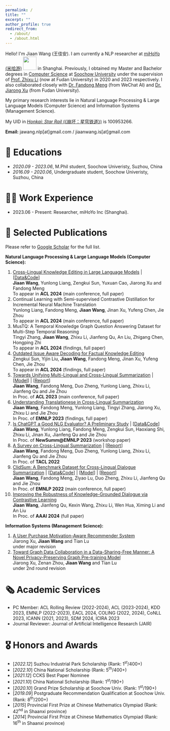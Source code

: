 ```yaml
---
permalink: /
title: ""
excerpt: ""
author_profile: true
redirect_from: 
  - /about/
  - /about.html
---
```


<span class='anchor' id='about-me'></span>

Hello! I'm Jiaan Wang (王佳安). I am currently a NLP researcher at [miHoYo (米哈游)](https://www.mihoyo.com/en/) <img src='./images/mihoyo_logo.svg' style="width: 3em;"> in Shanghai. Previously, I obtained my Master and Bachelor degrees in [Computer Science](http://scst.suda.edu.cn/) at [Soochow University](http://eng.suda.edu.cn/) under the supervision of [Prof. Zhixu Li](https://sites.google.com/site/zhixuli) (now at Fudan University) in 2020 and 2023 respectively. I also collaborated closely with [Dr. Fandong Meng](http://fandongmeng.github.io/) (from WeChat AI) and [Dr. Jiarong Xu](https://galina0217.github.io/) (from Fudan University).

My primary research interests lie in Natural Language Processing & Large Language Models (Computer Science) and Information Systems (Management Science).

My UID in [*Honkai: Star Rail* (《崩坏：星穹铁道》)](https://hsr.hoyoverse.com/) is 100953266.  

**Email:** jawang.nlp[at]gmail.com / jiaanwang.is[at]gmail.com   

# 📖 Educations
- *2020.09 - 2023.06*, M.Phil student, Soochow Univeristy, Suzhou, China
- *2016.09 - 2020.06*, Undergraduate student, Soochow Univeristy, Suzhou, China

# 👨‍💼 Work Experience
- 2023.06 - Present: Researcher, miHoYo Inc (Shanghai).


# 📝 Selected Publications 
Please refer to [Google Scholar](https://scholar.google.com/citations?user=5S8h7qAAAAAJ) for the full list.   

**Natural Language Processing & Large Language Models (Computer Science):**   

1. [Cross-Lingual Knowledge Editing in Large Language Models](https://arxiv.org/abs/2309.08952) \| [[Data&Code](https://github.com/krystalan/Bi-ZsRE)]  
**Jiaan Wang**, Yunlong Liang, Zengkui Sun, Yuxuan Cao, Jiarong Xu and Fandong Meng   
To appear in **ACL 2024** (main conference, full paper)  
1. Continual Learning with Semi-supervised Contrastive Distillation for Incremental Neural Machine Translation  
Yunlong Liang, Fandong Meng, **Jiaan Wang**, Jinan Xu, Yufeng Chen, Jie Zhou    
To appear in **ACL 2024** (main conference, full paper)
1. MusTQ: A Temporal Knowledge Graph Question Answering Dataset for Multi-Step Temporal Reasoning   
Tingyi Zhang, **Jiaan Wang**, Zhixu Li, Jianfeng Qu, An Liu, Zhigang Chen, Hongping Zhi   
To appear in **ACL 2024** (findings, full paper)
1. [Outdated Issue Aware Decoding for Factual Knowledge Editing](https://arxiv.org/abs/2406.02882)   
Zengkui Sun, Yijin Liu, **Jiaan Wang**, Fandong Meng, Jinan Xu, Yufeng Chen, Jie Zhou  
To appear in **ACL 2024** (findings, full paper)     
1. [Towards Unifying Multi-Lingual and Cross-Lingual Summarization](http://arxiv.org/abs/2305.09220)  \| [[Model](https://huggingface.co/Krystalan/PISCES)] \| [[Report](https://mp.weixin.qq.com/s/JHyXyWrKfj5YrtSZKpfwog)]   
**Jiaan Wang**, Fandong Meng, Duo Zheng, Yunlong Liang, Zhixu Li, Jianfeng Qu and Jie Zhou   
In Proc. of **ACL 2023** (main conference, full paper)
1. [Understanding Translationese in Cross-Lingual Summarization](https://arxiv.org/abs/2212.07220)  
**Jiaan Wang**, Fandong Meng, Yunlong Liang, Tingyi Zhang, Jiarong Xu, Zhixu Li and Jie Zhou  
In Proc. of **EMNLP 2023** (findings, full paper)
1. [Is ChatGPT a Good NLG Evaluator? A Preliminary Study](https://arxiv.org/abs/2303.04048) \| [[Data&Code](https://github.com/krystalan/chatgpt_as_nlg_evaluator)]     
**Jiaan Wang**, Yunlong Liang, Fandong Meng, Zengkui Sun, Haoxiang Shi, Zhixu Li, Jinan Xu, Jianfeng Qu and Jie Zhou  
In Proc. of **NewSumm@EMNLP 2023** (workshop paper)
1. [A Survey on Cross-Lingual Summarization](https://arxiv.org/abs/2203.12515) \| [[Report](https://mp.weixin.qq.com/s/OL6-Yp4NgnTsvXMCHOJMog)]    
**Jiaan Wang**, Fandong Meng, Duo Zheng, Yunlong Liang, Zhixu Li, Jianfeng Qu and Jie Zhou   
In Proc. of **TACL 2022**   
1. [ClidSum: A Benchmark Dataset for Cross-Lingual Dialogue Summarization](https://arxiv.org/abs/2202.05599) \| [[Data&Code](https://github.com/krystalan/ClidSum)] \| [[Model](https://huggingface.co/Krystalan/mdialbart_zh)] \| [[Report](https://mp.weixin.qq.com/s/M8BR3MySZBuu7ixdFi_SRQ)]  
**Jiaan Wang**, Fandong Meng, Ziyao Lu, Duo Zheng, Zhixu Li, Jianfeng Qu and Jie Zhou   
In Proc. of **EMNLP 2022** (main conference, full paper)  
1. [Improving the Robustness of Knowledge-Grounded Dialogue via Contrastive Learning](https://arxiv.org/abs/2401.04361)  
**Jiaan Wang**, Jianfeng Qu, Kexin Wang, Zhixu Li, Wen Hua, Ximing Li and An Liu  
In Proc. of **AAAI 2024** (full paper)  

**Information Systems (Management Science):**  

1. [A User Purchase Motivation-Aware Recommender System](https://papers.ssrn.com/sol3/papers.cfm?abstract_id=4765844)   
Jiarong Xu, **Jiaan Wang** and Tian Lu   
under major revision   
1. [Toward Graph Data Collaboration in a Data-Sharing-Free Manner: A Novel Privacy-Preserving Graph Pre-training Model](https://papers.ssrn.com/sol3/papers.cfm?abstract_id=4413129)   
Jiarong Xu, Zenan Zhou, **Jiaan Wang** and Tian Lu    
under 2nd round revision   

# 🗞️ Academic Services
- PC Member: ACL Rolling Review (2022-2024), ACL (2023-2024), KDD 2023, EMNLP (2022-2023), EACL 2024, COLING (2022, 2024), CoNLL 2023, ICANN (2021, 2023), SDM 2024, ICIRA 2023
- Journal Reviewer: Journal of Artificial Intelligence Research (JAIR)


# 🎖 Honors and Awards
- [*2022.12*] Suzhou Industrial Park Scholarship (Rank: 1<sup>st</sup>/400+)
- [*2022.10*] China National Scholarship (Rank: 5<sup>th</sup>/400+)
- [*2021.12*] CCKS Best Paper Nominee
- [*2021.10*] China National Scholarship (Rank: 1<sup>st</sup>/190+)
- [*2020.10*] Grand Prize Scholarship at Soochow Univ. (Rank: 1<sup>st</sup>/190+)
- [*2019.09*] Postgraduate Recommendation Qualification at Soochow Univ. (Rank: 8<sup>th</sup>/200+)
- [*2015*] Provincial First Prize at Chinese Mathematics Olympiad (Rank: 42<sup>nd</sup> in Shaanxi province) 
- [*2014*] Provincial First Prize at Chinese Mathematics Olympiad (Rank: 16<sup>th</sup> in Shaanxi province)




